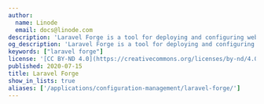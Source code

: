 ```yaml
---
author:
  name: Linode
  email: docs@linode.com
description: 'Laravel Forge is a tool for deploying and configuring web applications developed by the makers of the Laravel framework, but can be used many other frameworks.'
og_description: 'Laravel Forge is a tool for deploying and configuring web applications. It was developed by the makers of the Laravel framework, but it can be used to automate the deployment of any web application that uses a PHP server.'
keywords: ["laravel forge"]
license: '[CC BY-ND 4.0](https://creativecommons.org/licenses/by-nd/4.0)'
published: 2020-07-15
title: Laravel Forge
show_in_lists: true
aliases: ['/applications/configuration-management/laravel-forge/']
---
```


